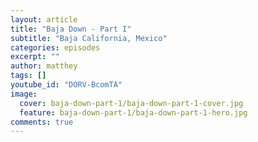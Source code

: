 ```yaml
---
layout: article
title: "Baja Down - Part I"
subtitle: "Baja California, Mexico"
categories: episodes
excerpt: ""
author: matthey
tags: []
youtube_id: "DORV-BcomTA"
image:
  cover: baja-down-part-1/baja-down-part-1-cover.jpg
  feature: baja-down-part-1/baja-down-part-1-hero.jpg
comments: true
---
```

